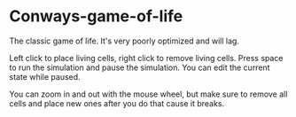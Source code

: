 # Conways-game-of-life
The classic game of life. It's very poorly optimized and will lag.

Left click to place living cells, right click to remove living cells. Press space to run the simulation and pause the simulation. You can edit the current state while paused.

You can zoom in and out with the mouse wheel, but make sure to remove all cells and place new ones after you do that cause it breaks.
